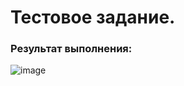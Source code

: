 # Тестовое задание.

### Результат выполнения:
![image](https://github.com/ffrss/react-spa-republics/assets/102175392/335bec81-fec9-42fa-b098-99ee887c9c37)

